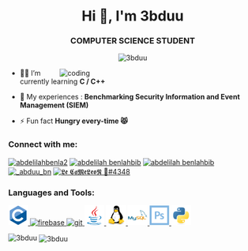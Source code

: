 <h1 align="center">Hi 👋, I'm 3bduu</h1>
<h3 align="center">COMPUTER SCIENCE STUDENT</h3>


<p align="center"> <img src="https://komarev.com/ghpvc/?username=3bduu&label=Profile%20views&color=0e75b6&style=flat" alt="3bduu" /></p>
<img align="right" alt="coding" width="400" src="https://user-images.githubusercontent.com/113942438/192161679-8137db34-07b1-4ad3-95ff-4f1035c56e18.gif">

- 👨‍💻 I’m currently learning **C / C++**

- 📄 My experiences : **Benchmarking Security Information and Event Management (SIEM)**

- ⚡ Fun fact **Hungry every-time 😾​**

<h3 align="left">Connect with me:</h3>
<p align="left">
<a href="https://twitter.com/Abdelilahbenla2" target="blank"><img align="center" src="https://raw.githubusercontent.com/rahuldkjain/github-profile-readme-generator/master/src/images/icons/Social/twitter.svg" alt="abdelilahbenla2" height="30" width="40" /></a>
<a href="https://linkedin.com/in/abdelilah-benlahbib-89a577238/" target="blank"><img align="center" src="https://raw.githubusercontent.com/rahuldkjain/github-profile-readme-generator/master/src/images/icons/Social/linked-in-alt.svg" alt="abdelilah benlahbib" height="30" width="40" /></a>
<a href="https://fb.com/joskar.abdo/" target="blank"><img align="center" src="https://raw.githubusercontent.com/rahuldkjain/github-profile-readme-generator/master/src/images/icons/Social/facebook.svg" alt="abdelilah benlahbib" height="30" width="40" /></a>
<a href="https://instagram.com/_abduu_bn" target="blank"><img align="center" src="https://raw.githubusercontent.com/rahuldkjain/github-profile-readme-generator/master/src/images/icons/Social/instagram.svg" alt="_abduu_bn" height="30" width="40" /></a>
<a href="https://discord.gg/𝕷𝖊 𝕮𝖆𝕸𝖊𝕷𝖊𝖔𝕹 👑#4348" target="blank"><img align="center" src="https://raw.githubusercontent.com/rahuldkjain/github-profile-readme-generator/master/src/images/icons/Social/discord.svg" alt="𝕷𝖊 𝕮𝖆𝕸𝖊𝕷𝖊𝖔𝕹 👑#4348" height="30" width="40" /></a>
</p>

<h3 align="left">Languages and Tools:</h3>
<p align="left"> <a href="https://www.cprogramming.com/" target="_blank" rel="noreferrer"> <img src="https://raw.githubusercontent.com/devicons/devicon/master/icons/c/c-original.svg" alt="c" width="40" height="40"/> </a> <a href="https://firebase.google.com/" target="_blank" rel="noreferrer"> <img src="https://www.vectorlogo.zone/logos/firebase/firebase-icon.svg" alt="firebase" width="40" height="40"/> </a> <a href="https://git-scm.com/" target="_blank" rel="noreferrer"> <img src="https://www.vectorlogo.zone/logos/git-scm/git-scm-icon.svg" alt="git" width="40" height="40"/> </a> <a href="https://www.java.com" target="_blank" rel="noreferrer"> <img src="https://raw.githubusercontent.com/devicons/devicon/master/icons/java/java-original.svg" alt="java" width="40" height="40"/> </a> <a href="https://www.linux.org/" target="_blank" rel="noreferrer"> <img src="https://raw.githubusercontent.com/devicons/devicon/master/icons/linux/linux-original.svg" alt="linux" width="40" height="40"/> </a> <a href="https://www.mysql.com/" target="_blank" rel="noreferrer"> <img src="https://raw.githubusercontent.com/devicons/devicon/master/icons/mysql/mysql-original-wordmark.svg" alt="mysql" width="40" height="40"/> </a> <a href="https://www.photoshop.com/en" target="_blank" rel="noreferrer"> <img src="https://raw.githubusercontent.com/devicons/devicon/master/icons/photoshop/photoshop-line.svg" alt="photoshop" width="40" height="40"/> </a> <a href="https://www.python.org" target="_blank" rel="noreferrer"> <img src="https://raw.githubusercontent.com/devicons/devicon/master/icons/python/python-original.svg" alt="python" width="40" height="40"/> </a> </p>

<p><img align="left" src="https://github-readme-stats.vercel.app/api/top-langs?username=3bduu&show_icons=true&locale=en&layout=compact" alt="3bduu" /></p>

<p>&nbsp;<img align="center" src="https://github-readme-stats.vercel.app/api?username=3bduu&show_icons=true&locale=en" alt="3bduu" /></p>
